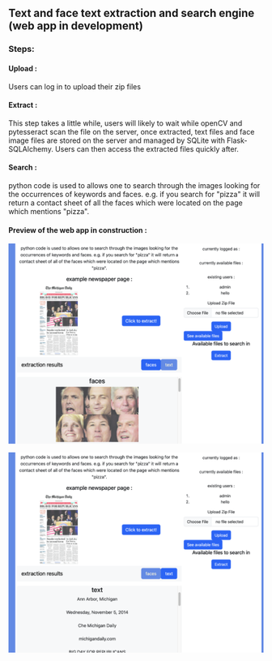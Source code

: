 ## Text and face text extraction and search engine (web app in development)

### Steps: 

#### Upload : 
Users can log in to upload their zip files

#### Extract : 
This step takes a little while, users will likely to wait while openCV and pytesseract scan the file on the server, once extracted, text files and face image files are stored on the server and 
managed by SQLite with Flask-SQLAlchemy.
Users can then access the extracted files quickly after.

#### Search : 
python code is used to allows one to search through the images looking for the occurrences of keywords and faces. e.g. if you search for "pizza" it will return a contact sheet of all the faces which were located on the page which mentions "pizza".

#### Preview of the web app in construction : 
![extracted frontal faces](static/img/sample_extracted_frontal_faces.png)

![extracted text](static/img/sample_extracted_text.png)